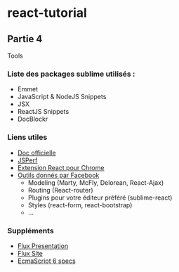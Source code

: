 # react-tutorial
## Partie 4
Tools

### Liste des packages sublime utilisés :
  - Emmet
  - JavaScript & NodeJS Snippets
  - JSX
  - ReactJS Snippets
  - DocBlockr

### Liens utiles
  - [Doc officielle](https://facebook.github.io/react/docs/tutorial.html)
  - [JSPerf](https://jsperf.com/)
  - [Extension React pour Chrome](https://chrome.google.com/webstore/detail/react-developer-tools/fmkadmapgofadopljbjfkapdkoienihi)
  - [Outils donnés par Facebook](https://github.com/facebook/react/wiki/Complementary-Tools)
    - Modeling (Marty, McFly, Delorean, React-Ajax)
    - Routing (React-router)
    - Plugins pour votre éditeur préféré (sublime-react)
    - Styles (react-form, react-bootstrap)
    - ...

### Suppléments
  - [Flux Presentation](http://www.infoq.com/news/2014/05/facebook-mvc-flux)
  - [Flux Site](http://facebook.github.io/flux/docs/todo-list.html)
  - [EcmaScript 6 specs](https://github.com/lukehoban/es6features)
